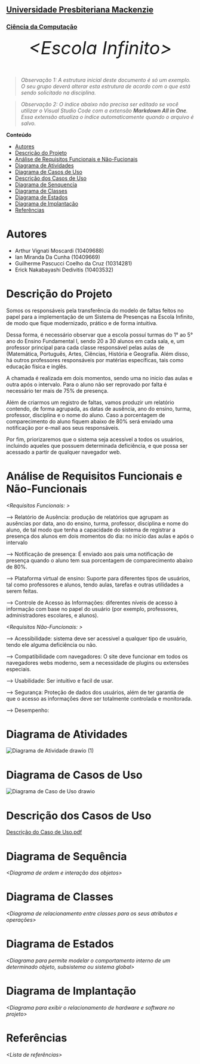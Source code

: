 <h2><a href= "https://www.mackenzie.br">Universidade Presbiteriana Mackenzie</a></h2>
<h3><a href= "https://www.mackenzie.br/graduacao/sao-paulo-higienopolis/sistemas-de-informacao">Ciência da Computação</a></h3>


<font size="+12"><center>
*&lt;Escola Infinito&gt;*
</center></font>

>*Observação 1: A estrutura inicial deste documento é só um exemplo. O seu grupo deverá alterar esta estrutura de acordo com o que está sendo solicitado na disciplina.*

>*Observação 2: O índice abaixo não precisa ser editado se você utilizar o Visual Studio Code com a extensão **Markdown All in One**. Essa extensão atualiza o índice automaticamente quando o arquivo é salvo.*

**Conteúdo**

- [Autores](#nome-alunos)
- [Descrição do Projeto](#introdução-do-projeto)
- [Análise de Requisitos Funcionais e Não-Fucionais](#descrição-dos-requisitos)
- [Diagrama de Atividades](#diagrama-de-atividades) 
- [Diagrama de Casos de Uso](#diagrama-de-comportamento-atores)
- [Descrição dos Casos de Uso](#descrição-das-funcões)
- [Diagrama de Senquencia](#diagrama-de-ordem-interações)
- [Diagrama de Classes](#diagrama-orientado-objetos)
- [Diagrama de Estados](#diagrama-estrutura-componente)
- [Diagrama de Implantação](#diagrama-de-hardware-software)
- [Referências](#referências)

 
# Autores

* Arthur Vignati Moscardi (10409688)
* Ian Miranda Da Cunha (10409669)
* Guilherme Pascucci Coelho da Cruz (10314281)
* Erick Nakabayashi Dedivitis (10403532)
# Descrição do Projeto

 Somos os responsáveis pela transferência do modelo de faltas feitos no papel para a implementação de um Sistema de Presenças na Escola Infinito, de modo que fique modernizado, prático e de forma intuitiva.

  Dessa forma, é necessário observar que a escola possuí turmas do 1° ao 5° ano do Ensino Fundamental I, sendo 20 a 30 alunos em cada sala, e, um professor principal para cada classe responsável pelas aulas de (Matemática, Português, Artes, Ciências, História e Geografia. Além disso, há outros professores responsáveis por matérias específicas, tais como  educação física e inglês.
  
  A chamada é realizada em dois momentos, sendo uma no inicio das aulas e outra após o intervalo. Para o aluno não ser reprovado por falta é necessário ter mais de 75% de presença.
  
  Além de criarmos um registro de faltas, vamos produzir um relatório contendo, de forma agrupada, as datas de ausência, ano do ensino, turma, professor, disciplina e o nome do aluno. Caso a porcentagem de comparecimento do aluno fiquem abaixo de 80% será enviado uma notificação por e-mail aos seus responsáveis.
  
  Por fim, priorizaremos que o sistema seja acessível a todos os usuários, incluindo aqueles que possuem determinada deficiência, e que possa ser acessado a partir de qualquer navegador web. 

# Análise de Requisitos Funcionais e Não-Funcionais
*&lt;Requisitos Funcionais: &gt;*

--> Relatório de Ausência: produção de relatórios que agrupam as ausências por data, ano do ensino, turma, professor, disciplina e nome do aluno, de tal modo que tenha a capacidade do sistema de registrar a presença dos alunos em dois momentos do dia: no início das aulas e após o intervalo

--> Notificação de presença: É enviado aos pais uma notificação de presença quando o aluno tem sua porcentagem de comparecimento abaixo de 80%.

--> Plataforma virtual de ensino: Suporte para diferentes tipos de usuários, tal como professores e alunos, tendo aulas, tarefas e outras utilidades a serem feitas.  

--> Controle de Acesso às Informações: diferentes níveis de acesso à informação com base no papel do usuário (por exemplo, professores, administradores escolares, e alunos).



*&lt;Requisitos Não-Funcionais: &gt;*

--> Acessibilidade: sistema deve ser acessivel a qualquer tipo de usuário, tendo ele alguma deficiência ou não.

--> Compatibilidade com navegadores: O site deve funcionar em todos os navegadores webs moderno, sem a necessidade de plugins ou extensões especiais. 

--> Usabilidade: Ser intuitivo e facil de usar.

--> Segurança: Proteção de dados dos usuários, além de ter garantia de que o acesso as informações deve ser totalmente controlada e monitorada.

--> Desempenho: 


# Diagrama de Atividades
![Diagrama de Atividade drawio (1)](https://github.com/cc4semestre/projeto/assets/161724108/e597acdc-9368-4bdd-a5c6-275e1f3fd6d8)


# Diagrama de Casos de Uso
![Diagrama de Caso de Uso drawio](https://github.com/cc4semestre/projeto/assets/161724108/6b4d7455-2ebe-4cc4-b382-03057333e246)


# Descrição dos Casos de Uso
[Descrição do Caso de Uso.pdf](https://github.com/cc4semestre/projeto/files/14828402/Descricao.do.Caso.de.Uso.pdf)


# Diagrama de Sequência

*&lt;Diagrama de ordem e interação dos objetos&gt;*

# Diagrama de Classes

*&lt;Diagrama de relacionamento entre classes para os seus atributos e operações&gt;*

# Diagrama de Estados

*&lt;Diagrama para permite modelar o comportamento interno de um determinado objeto, subsistema ou sistema global&gt;*

# Diagrama de Implantação

*&lt;Diagrama para exibir o relacionamento de hardware e software no projeto&gt;*

# Referências

*&lt;Lista de referências&gt;*
